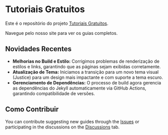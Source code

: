 # Tutoriais Gratuitos

Este é o repositório do projeto [Tutoriais Gratuitos](https://neaigd.github.io/tutoriais_gratuitos).

Navegue pelo nosso site para ver os guias completos.

## Novidades Recentes

- **Melhorias no Build e Estilo:** Corrigimos problemas de renderização de estilos e links, garantindo que as páginas sejam exibidas corretamente.
- **Atualização de Tema:** Iniciamos a transição para um novo tema visual (Justice) para um design mais impactante e com suporte a tema escuro.
- **Gerenciamento de Dependências:** O processo de build agora gerencia as dependências do Jekyll automaticamente via GitHub Actions, garantindo compatibilidade de versões.

## Como Contribuir

You can contribute suggesting new guides through the [Issues](https://github.com/neaigd/tutoriais_gratuitos/issues) or participating in the discussions on the [Discussions](https://github.com/neaigd/tutoriais_gratuitos/discussions) tab.